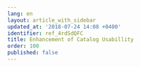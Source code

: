 ```yaml
---
lang: en
layout: article_with_sidebar
updated_at: '2018-07-24 14:08 +0400'
identifier: ref_4rdSdQFC
title: Enhancement of Catalog Usabillity
order: 100
published: false
---
```

